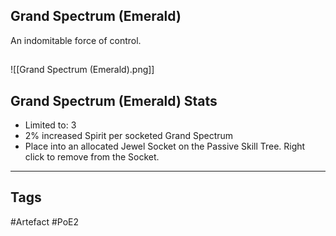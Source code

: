 ## Grand Spectrum (Emerald)
An indomitable force of control.
##
![[Grand Spectrum (Emerald).png]]
## Grand Spectrum (Emerald) Stats
- Limited to: 3
- 2% increased Spirit per socketed Grand Spectrum
- Place into an allocated Jewel Socket on the Passive Skill Tree. Right click to remove from the Socket.


---
## Tags
#Artefact
#PoE2